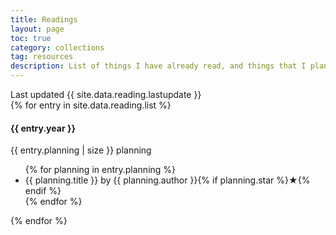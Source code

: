 ```yaml
---
title: Readings
layout: page
toc: true
category: collections
tag: resources
description: List of things I have already read, and things that I plan to read.
---
```


<div class="container">
  <div class="last-update">Last updated {{ site.data.reading.lastupdate }}</div>
  {% for entry in site.data.reading.list %}
  <div class="year-container">
    <div class="year">
      <h4>{{ entry.year }}</h4>
      <div class="number">{{ entry.planning | size }} planning</div>
    </div>
    <div class="planning">
      <ul class="reading-list {{ entry.year }}">
        {% for planning in entry.planning %}
        <li>{{ planning.title }}
          <span class="author">by {{ planning.author }}</span
          >{% if planning.star %}<span class="star">★</span>{% endif %}
        </li>
        {% endfor %}
      </ul>
    </div>
  </div>
  {% endfor %}
</div>